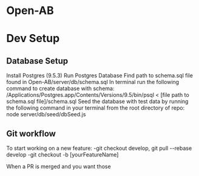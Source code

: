 # Open-AB

# Dev Setup
## Database Setup
Install Postgres (9.5.3)
Run Postgres Database
Find path to schema.sql file found in Open-AB/server/db/schema.sql
In terminal run the following command to create database with schema:
  /Applications/Postgres.app/Contents/Versions/9.5/bin/psql < [file path to schema.sql file]/schema.sql
Seed the database with test data by running the following command in your terminal from the root directory of repo:
  node server/db/seed/dbSeed.js

## Git workflow
To start working on a new feature:
-git checkout develop, git pull --rebase develop
-git checkout -b [yourFeatureName]

When a PR is merged and you want those 


